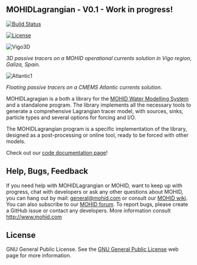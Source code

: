 ## MOHIDLagrangian - V0.1 - Work in progress!

[![Build Status](https://travis-ci.org/RBCanelas/MOHID-Lagrangian.svg?branch=master)](https://travis-ci.org/RBCanelas/MOHID-Lagrangian)

[![License](https://img.shields.io/badge/license-GNU%20GeneraL%20Public%20License%20v3,%20GPLv3-blue.svg)]()

![Vigo3D](https://github.com/RBCanelas/MOHID-Lagrangian/blob/dev/docs/Vigo3D_noDiffusion.gif)

*3D passive tracers on a MOHID operational currents solution in Vigo region, Galiza, Spain.*

![Atlantic1](https://github.com/RBCanelas/MOHID-Lagrangian/blob/dev/docs/Atlantic_2016_2017_density.gif)

*Floating passive tracers on a CMEMS Atlantic currents solution.*

MOHIDLagragian is a both a library for the [MOHID Water Modelling System](http://www.mohid.com) and a standalone program. The library implements all the necessary tools to generate a comprehensive Lagrangian tracer model, with sources, sinks, particle types and several options for forcing and I/O.

The MOHIDLagrangian program is a specific implementation of the library, designed as a post-processing or online tool, ready to be forced with other models.

Check out our [code documentation page](https://rbcanelas.github.io/MOHID-Lagrangian/)!

## Help, Bugs, Feedback
If you need help with MOHIDLagrangian or MOHID, want to keep up with progress, chat with developers or ask any other questions about MOHID, you can hang out by mail: <general@mohid.com> or consult our [MOHID wiki](http://wiki.mohid.com). You can also subscribe to our [MOHID forum](http://forum.mohid.com). To report bugs, please create a GitHub issue or contact any developers. More information consult <http://www.mohid.com>

## License
GNU General Public License. See the [GNU General Public License](http://www.gnu.org/copyleft/gpl.html) web page for more information.
